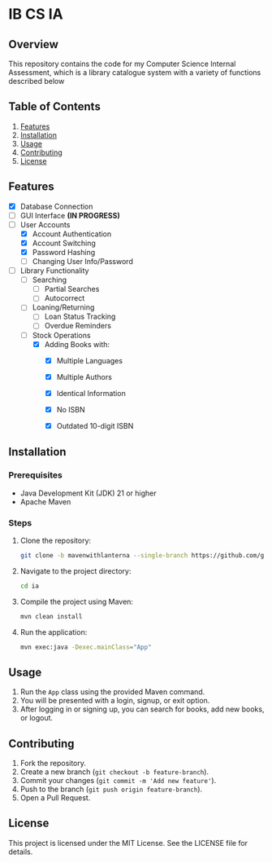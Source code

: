 # IB CS IA


## Overview

This repository contains the code for my Computer Science Internal Assessment, which is a library catalogue system with a variety of functions described below
## Table of Contents

1. [Features](#features)
2. [Installation](#installation)
3. [Usage](#usage)
4. [Contributing](#contributing)
5. [License](#license)

## Features

- [x] Database Connection
- [ ] GUI Interface **(IN PROGRESS)**
- [ ] User Accounts
   - [x] Account Authentication
   - [x] Account Switching
   - [x] Password Hashing
   - [ ] Changing User Info/Password
- [ ] Library Functionality
   - [ ] Searching
      - [ ] Partial Searches
      - [ ] Autocorrect
   - [ ] Loaning/Returning
      - [ ] Loan Status Tracking
      - [ ] Overdue Reminders
   - [ ] Stock Operations
     - [x] Adding Books with:
       - [x] Multiple Languages
       - [x] Multiple Authors
       - [x] Identical Information
       - [x] No ISBN
       - [x] Outdated 10-digit ISBN


## Installation

### Prerequisites

- Java Development Kit (JDK) 21 or higher
- Apache Maven

### Steps

1. Clone the repository:

    ```sh
    git clone -b mavenwithlanterna --single-branch https://github.com/gungurbuz/IA
    ```

2. Navigate to the project directory:

    ```sh
    cd ia
    ```

3. Compile the project using Maven:

    ```sh
    mvn clean install
    ```

4. Run the application:

    ```sh
    mvn exec:java -Dexec.mainClass="App"
    ```

## Usage

1. Run the `App` class using the provided Maven command.
2. You will be presented with a login, signup, or exit option.
3. After logging in or signing up, you can search for books, add new books, or logout.


## Contributing

1. Fork the repository.
2. Create a new branch (`git checkout -b feature-branch`).
3. Commit your changes (`git commit -m 'Add new feature'`).
4. Push to the branch (`git push origin feature-branch`).
5. Open a Pull Request.

## License

This project is licensed under the MIT License. See the LICENSE file for details.